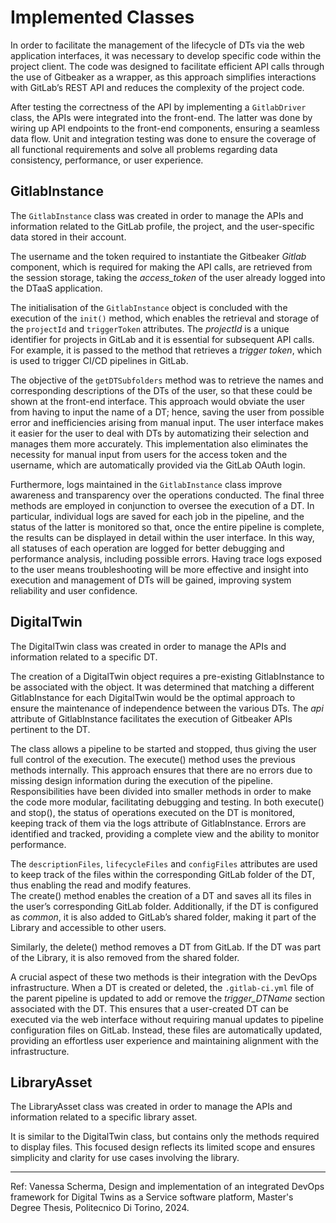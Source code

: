 # Implemented Classes

In order to facilitate the management of the lifecycle of DTs via the web
application interfaces, it was necessary to develop specific code within the
project client. The code was designed to facilitate efficient API calls through
the use of Gitbeaker as a wrapper, as this approach simplifies interactions
with GitLab’s REST API and reduces the complexity of the project code.

After testing the correctness of the API by implementing a `GitlabDriver`
class, the APIs were integrated into the front-end. The latter was done by
wiring up API endpoints to the front-end components, ensuring a seamless data
flow. Unit and integration testing was done to ensure the coverage of all
functional requirements and solve all problems regarding data consistency,
performance, or user experience.

## GitlabInstance

The `GitlabInstance` class was created in order to manage the APIs and
information related to the GitLab profile, the project, and the user-specific
data stored in their account.

The username and the token required to instantiate the Gitbeaker _Gitlab_
component, which is required for making the API calls, are retrieved from the
session storage, taking the _access_token_ of the user already logged into the
DTaaS application.

The initialisation of the `GitlabInstance` object is concluded with the
execution of the `init()` method, which enables the retrieval and storage of
the `projectId` and `triggerToken` attributes. The _projectId_ is a unique
identifier for projects in GitLab and it is essential for subsequent API calls.
For example, it is passed to the method that retrieves a _trigger token_,
which is used to trigger CI/CD pipelines in GitLab.

The objective of the `getDTSubfolders` method was to retrieve the names and
corresponding descriptions of the DTs of the user, so that these could be shown
at the front-end interface. This approach would obviate the user from having to
input the name of a DT; hence, saving the user from possible error and
inefficiencies arising from manual input. The user interface makes it easier
for the user to deal with DTs by automatizing their selection and manages them
more accurately. This implementation also eliminates the necessity for manual
input from users for the access token and the username, which are automatically
provided via the GitLab OAuth login.

Furthermore, logs maintained in the `GitlabInstance` class improve awareness
and transparency over the operations conducted. The final three methods are
employed in conjunction to oversee the execution of a DT. In particular,
individual logs are saved for each job in the pipeline, and the status of the
latter is monitored so that, once the entire pipeline is complete, the results
can be displayed in detail within the user interface. In this way, all statuses
of each operation are logged for better debugging and performance analysis,
including possible errors. Having trace logs exposed to the user means
troubleshooting will be more effective and insight into execution and
management of DTs will be gained, improving system reliability and user
confidence.

## DigitalTwin

The DigitalTwin class was created in order to manage the APIs and information
related to a specific DT.

The creation of a DigitalTwin object requires a pre-existing GitlabInstance to
be associated with the object. It was determined that matching a different
GitlabInstance for each DigitalTwin would be the optimal approach to ensure the
maintenance of independence between the various DTs. The _api_ attribute of
GitlabInstance facilitates the execution of Gitbeaker APIs pertinent to the DT.

The class allows a pipeline to be started and stopped, thus giving the user full
control of the execution. The execute() method uses the previous methods
internally. This approach ensures that there are no errors due to missing design
information during the execution of the pipeline. Responsibilities have been
divided into smaller methods in order to make the code more modular, facilitating
debugging and testing. In both execute() and stop(), the status of operations
executed on the DT is monitored, keeping track of them via the logs attribute of
GitlabInstance. Errors are identified and tracked, providing a complete view and
the ability to monitor performance.

The `descriptionFiles`, `lifecycleFiles` and `configFiles` attributes are used
to keep track of the files within the corresponding GitLab folder of the
DT, thus enabling the read and modify features.<br>
The create() method enables the creation of a DT and saves all its files
in the user’s corresponding GitLab folder. Additionally, if the DT is
configured as _common_, it is also added to GitLab’s shared folder,
making it part of the Library and accessible to other users.

Similarly, the delete() method removes a DT from GitLab. If the DT was
part of the Library, it is also removed from the shared folder.

A crucial aspect of these two methods is their integration with the
DevOps infrastructure. When a DT is created or deleted, the
`.gitlab-ci.yml` file of the parent pipeline is updated to add or remove
the _trigger_DTName_ section associated with the DT. This ensures that a
user-created DT can be executed via the web interface without requiring
manual updates to pipeline configuration files on GitLab. Instead, these
files are automatically updated, providing an effortless user experience
and maintaining alignment with the infrastructure.

## LibraryAsset

The LibraryAsset class was created in order to manage the APIs and information
related to a specific library asset.

It is similar to the DigitalTwin class, but contains only the methods required
to display files. This focused design reflects its limited scope and ensures
simplicity and clarity for use cases involving the library.

---

Ref: Vanessa Scherma, Design and implementation of an integrated DevOps
framework for Digital Twins as a Service software platform,
Master's Degree Thesis, Politecnico Di Torino, 2024.
